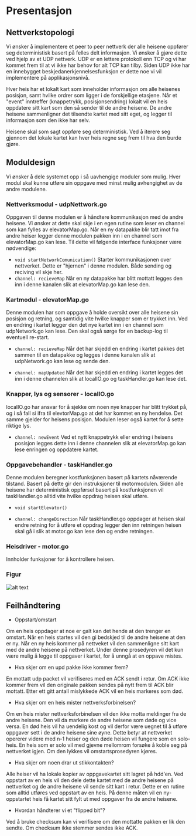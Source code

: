 # Presentasjon

## Nettverkstopologi
Vi ønsker å implementere et peer to peer nettverk der alle heisene oppfører seg deterministisk basert på felles delt informasjon. Vi ønsker å gjøre dette ved hjelp av et UDP nettverk. UDP er en lettere protokoll enn TCP og vi har kommet frem til at vi ikke har behov for alt TCP kan tilby. Siden UDP ikke har en innebygget beskjedanerkjennelsesfunksjon er dette noe vi vil implementere på applikasjonsnivå.

Hver heis har et lokalt kart som inneholder informasjon om alle heisenes posisjon, samt hvilke ordrer som ligger i de forskjellige etasjene. Når et "event" inntreffer (knappetrykk, posisjonsendring) lokalt vil en heis oppdatere sitt kart som den så sender til de andre heisene. De andre heisene sammenligner det tilsendte kartet med sitt eget, og legger til informasjon som den ikke har selv. 

Heisene skal som sagt oppføre seg deterministisk. Ved å iterere seg gjennom det lokale kartet kan hver heis regne seg frem til hva den burde gjøre.

## Moduldesign
Vi ønsker å dele systemet opp i så uavhengige moduler som mulig. Hver modul skal kunne utføre sin oppgave med minst mulig avhengighet av de andre modulene.



### Nettverksmodul - udpNettwork.go

Oppgaven til denne modulen er å håndtere kommunikasjon med de andre heisene. Vi ønsker at dette skal skje i en egen rutine som leser en channel som kan fylles av elevatorMap.go. Når en ny datapakke blir tatt imot fra andre heiser legger denne modulen pakken inn i en channel som elevatorMap.go kan lese. Til dette vil følgende interface funksjoner være nødvendige:

* `void startNetworkComunication()` 
  Starter kommunikasjonen over nettverket. Dette er "hjernen" i denne modulen. Både sending og reciving vil skje her. 
* `channel: recieveMap`
  Når en ny datapakke har blitt mottatt legges den inn i denne kanalen slik at elevatorMap.go kan lese den.


### Kartmodul - elevatorMap.go

Denne modulen har som oppgave å holde oversikt over alle heisene sin posisjon og retning, og samtidig vite hvilke knapper som er trykket inn. Ved en endring i kartet legger den det nye kartet inn i en channel som udpNetwork.go kan lese. Den skal også sørge for en backup-log til eventuell re-start.

* `channel: recieveMap`
  Når det har skjedd en endring i kartet pakkes det sammen til en datapakke og legges i denne kanalen slik at udpNetwork.go kan lese og   sende den.

* `channel: mapUpdated`
  Når det har skjedd en endring i kartet legges det inn i denne channelen slik at localIO.go og taskHandler.go kan lese det.


### Knapper, lys og sensorer - localIO.go

localIO.go har ansvar for å sjekke om noen nye knapper har blitt trykket på, og i så fall si ifra til elevtorMap.go at det har kommet en ny hendelse. Det samme gjelder for heisens posisjon. Modulen leser også kartet for å sette riktige lys. 

* `channel: newEvent`
  Ved et nytt knappetrykk eller endring i heisens posisjon legges dette inn i denne channelen slik at elevatorMap.go kan lese enringen og oppdatere kartet. 

### Oppgavebehandler - taskHandler.go

Denne modulen beregner kostfunksjonen basert på kartets nåværende tilstand. Basert på dette gir den instruksjoner til motormodulen. Siden alle heisene har deterministisk oppførsel basert på kostfunksjonen vil taskHandler.go alltid vite hvilke oppdrag heisen skal utføre. 

* `void startElevator()`

* `channel: changeDirection`
  Når taskHandler.go oppdager at heisen skal endre retning for å utføre et oppdrag legger den inn retningen heisen skal gå i slik at motor.go kan lese den og endre retningen. 

### Heisdriver - motor.go

Innholder funksjoner for å kontrollere heisen. 

### Figur

![alt text](https://github.com/bendike/TTK4145/blob/master/Project/TTK4145_design.png "Logo Title Text 1")


## Feilhåndtering 

* Oppstart/omstart

Om en heis oppdager at noe er galt kan det hende at den trenger en omstart. Når en heis startes vil den gi bedskjed til de andre heisene at den er ny. Når en ny heis kommer på nettveket vil den sammenligne sitt kart med de andre heisene på nettverket. Under denne prosedyren vil det kun være mulig å legge til oppgaver i kartet, for å unngå at en oppave mistes.

* Hva skjer om en upd pakke ikke kommer frem?

En mottatt udp packet vil verifiseres med en ACK sendt i retur. Om ACK ikke kommer frem vil den originale pakken sendes på nytt frem til ACK blir mottatt. Etter ett gitt antall mislykkede ACK vil en heis markeres som død.

* Hva skjer om en heis mister nettverksforbinelsen?

Om en heis mister nettverksforbinelsen vil den ikke motta meldinger fra de andre heisene. Den vil da markere de andre heisene som døde og vice versa. En død heis vil ha uendelig kost og vil derfor være uegnet til å utføre oppgaver sett i de andre heisene sine øyne. Dette betyr at nettverket opererer videre med n-1 heiser og den døde heisen vil fungere som en solo-heis.
En heis som er solo vil med gjevne mellomrom forsøke å koble seg på nettverket igjen. Om den lykkes vil omstartsprosedyren kjøres. 

* Hva skjer om noen drar ut stikkontakten? 

Alle heiser vil ha lokale kopier av oppgavekartet sitt lagret på hdd'en. Ved oppstart av en heis vil den dele dette kartet med de andre heisene på nettverket og de andre heisene vil sende sitt kart i retur. Dette er en rutine som alltid utføres ved oppstart av en heis. På denne måten vil en ny-oppstartet heis få kartet sitt fylt ut med oppgaver fra de andre heisene.

* Hvordan håndterer vi et "flipped bit"?

Ved å bruke checksum kan vi verifisere om den mottatte pakken er lik den sendte. Om checksum ikke stemmer sendes ikke ACK.
